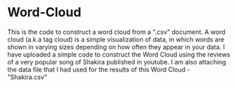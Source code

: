# Word-Cloud
This is the code to construct a word cloud from a ".csv" document.
A word cloud (a.k.a tag cloud) is a simple visualization of data, in which words are shown in varying sizes depending on how often they appear in your data. I have uploaded a simple code to construct the Word Cloud using the reviews of a very popular song of Shakira published in youtube. I am also attaching the data file that I had used for the results of this Word Cloud - "Shakira.csv"
